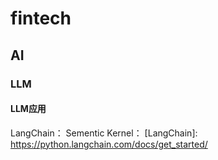 # fintech
##  AI
###  LLM
####  LLM应用
LangChain：
Sementic Kernel：
[LangChain]: https://python.langchain.com/docs/get_started/
